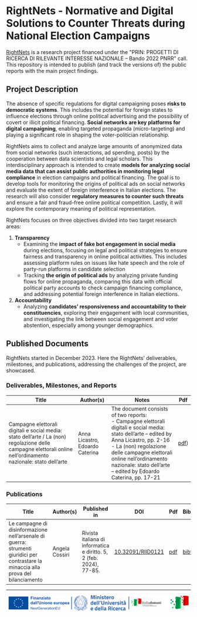 # RightNets - Normative and Digital Solutions to Counter Threats during National Election Campaigns

[RightNets](http://rightnets.unimc.it/the-project/) is a research project financed under the "PRIN: PROGETTI DI RICERCA DI RILEVANTE INTERESSE NAZIONALE – Bando 2022 PNRR" call. This repository is intended to publish (and track the versions of) the public reports with the main project findings.

## Project Description

The absence of specific regulations for digital campaigning poses **risks to democratic systems**. This includes the potential for foreign states to influence elections through online political advertising and the possibility of covert or illicit political financing. **Social networks are key platforms for digital campaigning**, enabling targeted propaganda (micro-targeting) and playing a significant role in shaping the voter-politician relationship.

RightNets aims to collect and analyze large amounts of anonymized data from social networks (such interactions, ad spending, posts) by the cooperation between data scientists and legal scholars. This interdisciplinary approach is intended to create **models for analyzing social media data that can assist public authorities in monitoring legal compliance**  in election campaigns and political financing. The goal is to develop tools for monitoring the origins of political ads on social networks and evaluate the extent of foreign interference in Italian elections. The research will also consider **regulatory measures to counter such threats** and ensure a fair and fraud-free online political competition. Lastly, it will explore the contemporary meaning of political representation.

RightNets focuses on three objectives divided into two target research areas:

1. **Transparency**
   - Examining the **impact of fake bot engagement in social media** during elections, focusing on legal and political strategies to ensure fairness and transparency in online political activities. This includes assessing platform rules on issues like hate speech and the role of party-run platforms in candidate selection
   - Tracking **the origin of political ads** by analyzing private funding flows for online propaganda, comparing this data with official political party accounts to check campaign financing compliance, and addressing potential foreign interference in Italian elections.
2. **Accountability**
   - Analyzing **candidates’ responsiveness and accountability to their constituencies**, exploring their engagement with local communities, and investigating the link between social engagement and voter abstention, especially among younger demographics.

## Published Documents

RightNets started in December 2023. Here the RightNets’ deliverables, milestones, and publications, addressing the challenges of the project, are showcased.

### Deliverables, Milestones, and Reports

| **Title**                                                                                                                                                        | **Author(s)**                     | **Notes**                                                                                                                                                                                                                                                                                      | **Pdf**                   |
|------------------------------------------------------------------------------------------------------------------------------------------------------------------|-----------------------------------|------------------------------------------------------------------------------------------------------------------------------------------------------------------------------------------------------------------------------------------------------------------------------------------------|---------------------------|
| Campagne elettorali digitali e social media: stato dell’arte / La (non) regolazione delle campagne elettorali online nell’ordinamento nazionale: stato dell’arte | Anna Licastro, Edoardo Caterina   | The document consists of two reports: <br>- Campagne elettorali digitali e social media: stato dell’arte – edited by Anna Licastro, pp. 2-16 <br>- La (non) regolazione delle campagne elettorali online nell’ordinamento nazionale: stato dell’arte – edited by Edoardo Caterina, pp. 17-21 | [pdf](reports/R-001.pdf)) |

### Publications

| **Title**                                                                                                                            | **Author(s)**    | **Published in**                                                    | DOI                                                    | **Pdf**                             | **Bibtex**                                    |
|--------------------------------------------------------------------------------------------------------------------------------------|------------------|---------------------------------------------------------------------|--------------------------------------------------------|-------------------------------------|-----------------------------------------------|
| Le campagne di disinformazione nell’arsenale di guerra: strumenti giuridici per contrastare la minaccia alla prova del bilanciamento | Angela Cossiri   | Rivista italiana di informatica e diritto. 5, 2 (feb. 2024), 77-85. | [10.32091/RIID0121](https://doi.org/10.32091/RIID0121) | [pdf](publications/Cossiri2024.pdf) | [bibtex](publications/bibtex/Cossiri2024.bib) |

---

<p align="center">
	<img src="images/signature.png" alt="Cam 4 example">
</p>